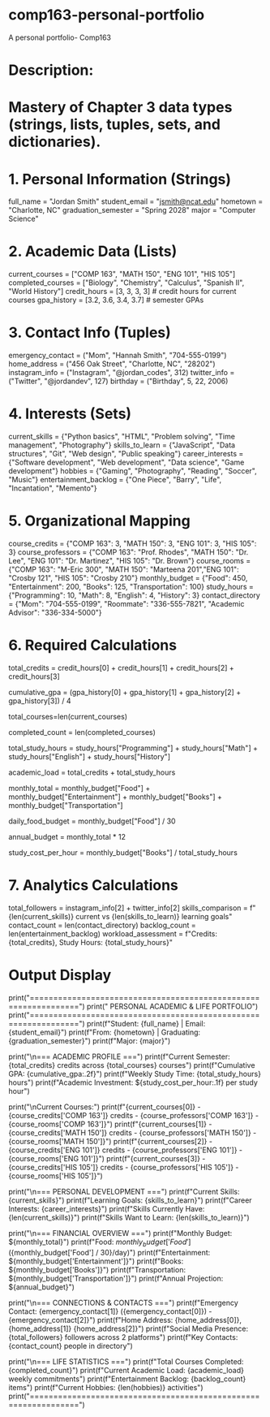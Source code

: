# comp163-personal-portfolio
A personal portfolio- Comp163
# Description:
# Mastery of Chapter 3 data types (strings, lists, tuples, sets, and dictionaries).



# 1. Personal Information (Strings)

full_name = "Jordan Smith"
student_email = "jsmith@ncat.edu"
hometown = "Charlotte, NC"
graduation_semester = "Spring 2028"
major = "Computer Science"


# 2. Academic Data (Lists)

current_courses = ["COMP 163", "MATH 150", "ENG 101", "HIS 105"]
completed_courses = ["Biology", "Chemistry", "Calculus", "Spanish II", "World History"]
credit_hours = [3, 3, 3, 3]  # credit hours for current courses
gpa_history = [3.2, 3.6, 3.4, 3.7]  # semester GPAs


# 3. Contact Info (Tuples)

emergency_contact = ("Mom", "Hannah Smith", "704-555-0199")
home_address = ("456 Oak Street", "Charlotte, NC", "28202")
instagram_info = ("Instagram", "@jordan_codes", 312)
twitter_info = ("Twitter", "@jordandev", 127)
birthday = ("Birthday", 5, 22, 2006)


# 4. Interests (Sets)

current_skills = {"Python basics", "HTML", "Problem solving", "Time management", "Photography"}
skills_to_learn = {"JavaScript", "Data structures", "Git", "Web design", "Public speaking"}
career_interests = {"Software development", "Web development", "Data science", "Game development"}
hobbies = {"Gaming", "Photography", "Reading", "Soccer", "Music"}
entertainment_backlog = {"One Piece", "Barry", "Life", "Incantation", "Memento"}


# 5. Organizational Mapping

course_credits = {"COMP 163": 3, "MATH 150": 3, "ENG 101": 3, "HIS 105": 3}
course_professors = {"COMP 163": "Prof. Rhodes", "MATH 150": "Dr. Lee", "ENG 101": "Dr. Martinez", "HIS 105": "Dr. Brown"}
course_rooms = {"COMP 163": "M-Eric 300", "MATH 150": "Marteena 201","ENG 101": "Crosby 121", "HIS 105": "Crosby 210"}
monthly_budget = {"Food": 450, "Entertainment": 200, "Books": 125, "Transportation": 100}
study_hours = {"Programming": 10, "Math": 8, "English": 4, "History": 3}
contact_directory = {"Mom": "704-555-0199", "Roommate": "336-555-7821", "Academic Advisor": "336-334-5000"}


# 6. Required Calculations

total_credits = credit_hours[0] + credit_hours[1] + credit_hours[2] + credit_hours[3]

cumulative_gpa = (gpa_history[0] + gpa_history[1] + gpa_history[2] + gpa_history[3]) / 4

total_courses=len(current_courses)

completed_count = len(completed_courses)

total_study_hours = study_hours["Programming"] + study_hours["Math"] + study_hours["English"] + study_hours["History"]

academic_load = total_credits + total_study_hours

monthly_total = monthly_budget["Food"] + monthly_budget["Entertainment"] + monthly_budget["Books"] + monthly_budget["Transportation"]

daily_food_budget = monthly_budget["Food"] / 30

annual_budget = monthly_total * 12

study_cost_per_hour = monthly_budget["Books"] / total_study_hours


# 7. Analytics Calculations

total_followers = instagram_info[2] + twitter_info[2]
skills_comparison = f"{len(current_skills)} current vs {len(skills_to_learn)} learning goals"
contact_count = len(contact_directory)
backlog_count = len(entertainment_backlog)
workload_assessment = f"Credits: {total_credits}, Study Hours: {total_study_hours}"


# Output Display
print("================================================================")
print("              PERSONAL ACADEMIC & LIFE PORTFOLIO")
print("================================================================")
print(f"Student: {full_name} | Email: {student_email}")
print(f"From: {hometown} | Graduating: {graduation_semester}")
print(f"Major: {major}")

print("\n=== ACADEMIC PROFILE ===")
print(f"Current Semester: {total_credits} credits across {total_courses} courses")
print(f"Cumulative GPA: {cumulative_gpa:.2f}")
print(f"Weekly Study Time: {total_study_hours} hours")
print(f"Academic Investment: ${study_cost_per_hour:.1f} per study hour")

print("\nCurrent Courses:")
print(f"{current_courses[0]} - {course_credits['COMP 163']} credits - {course_professors['COMP 163']} - {course_rooms['COMP 163']}")
print(f"{current_courses[1]} - {course_credits['MATH 150']} credits - {course_professors['MATH 150']} - {course_rooms['MATH 150']}")
print(f"{current_courses[2]} - {course_credits['ENG 101']} credits - {course_professors['ENG 101']} - {course_rooms['ENG 101']}")
print(f"{current_courses[3]} - {course_credits['HIS 105']} credits - {course_professors['HIS 105']} - {course_rooms['HIS 105']}")

print("\n=== PERSONAL DEVELOPMENT ===")
print(f"Current Skills: {current_skills}")
print(f"Learning Goals: {skills_to_learn}")
print(f"Career Interests: {career_interests}")
print(f"Skills Currently Have: {len(current_skills)}")
print(f"Skills Want to Learn: {len(skills_to_learn)}")

print("\n=== FINANCIAL OVERVIEW ===")
print(f"Monthly Budget: ${monthly_total}")
print(f"Food: ${monthly_budget['Food']} (${monthly_budget['Food'] / 30}/day)")
print(f"Entertainment: ${monthly_budget['Entertainment']}")
print(f"Books: ${monthly_budget['Books']}")
print(f"Transportation: ${monthly_budget['Transportation']}")
print(f"Annual Projection: ${annual_budget}")

print("\n=== CONNECTIONS & CONTACTS ===")
print(f"Emergency Contact: {emergency_contact[1]} ({emergency_contact[0]}) - {emergency_contact[2]}")
print(f"Home Address: {home_address[0]}, {home_address[1]} {home_address[2]}")
print(f"Social Media Presence: {total_followers} followers across 2 platforms")
print(f"Key Contacts: {contact_count} people in directory")

print("\n=== LIFE STATISTICS ===")
print(f"Total Courses Completed: {completed_count}")
print(f"Current Academic Load: {academic_load} weekly commitments")
print(f"Entertainment Backlog: {backlog_count} items")
print(f"Current Hobbies: {len(hobbies)} activities")
print("================================================================")
